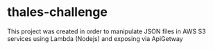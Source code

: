 # thales-challenge
This project was created in order to manipulate JSON files in AWS S3 services using Lambda (Nodejs) and exposing via ApiGetway
